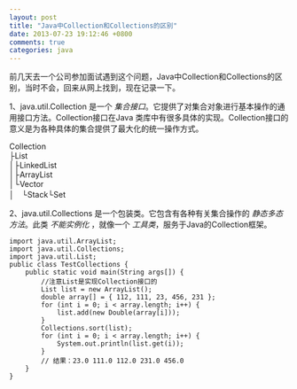 ```yaml
---
layout: post
title: "Java中Collection和Collections的区别"
date: 2013-07-23 19:12:46 +0800
comments: true
categories: java
---
```

前几天去一个公司参加面试遇到这个问题，Java中Collection和Collections的区别，当时不会，回来从网上找到，现在记录一下。

1、java.util.Collection 是一个 *集合接口*。它提供了对集合对象进行基本操作的通用接口方法。Collection接口在Java 类库中有很多具体的实现。Collection接口的意义是为各种具体的集合提供了最大化的统一操作方式。

 Collection    
 ├List   
 │├LinkedList   
 │├ArrayList   
 │└Vector   
 │　└Stack└Set

2、java.util.Collections 是一个包装类。它包含有各种有关集合操作的 *静态多态方法*。此类 *不能实例化* ，就像一个 *工具类*，服务于Java的Collection框架。
 
    import java.util.ArrayList;      
    import java.util.Collections;      
    import java.util.List;      
    public class TestCollections {      
        public static void main(String args[]) {     
            //注意List是实现Collection接口的       
            List list = new ArrayList();      
            double array[] = { 112, 111, 23, 456, 231 };      
            for (int i = 0; i < array.length; i++) {      
                list.add(new Double(array[i]));      
            }      
            Collections.sort(list);      
            for (int i = 0; i < array.length; i++) {      
                System.out.println(list.get(i));      
            }      
            // 结果：23.0 111.0 112.0 231.0 456.0      
        }      
    }
